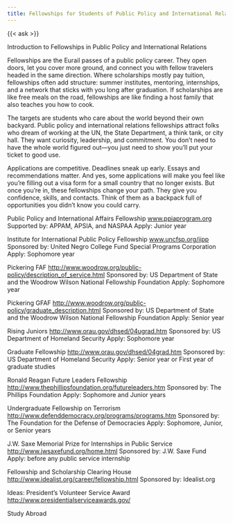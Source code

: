 ```yaml
---
title: Fellowships for Students of Public Policy and International Relations
---
```


{{< ask >}}


Introduction to Fellowships in Public Policy and International Relations

Fellowships are the Eurail passes of a public policy career. They open doors, let you cover more ground, and connect you with fellow travelers headed in the same direction. Where scholarships mostly pay tuition, fellowships often add structure: summer institutes, mentoring, internships, and a network that sticks with you long after graduation. If scholarships are like free meals on the road, fellowships are like finding a host family that also teaches you how to cook.

The targets are students who care about the world beyond their own backyard. Public policy and international relations fellowships attract folks who dream of working at the UN, the State Department, a think tank, or city hall. They want curiosity, leadership, and commitment. You don’t need to have the whole world figured out—you just need to show you’ll put your ticket to good use.

Applications are competitive. Deadlines sneak up early. Essays and recommendations matter. And yes, some applications will make you feel like you’re filling out a visa form for a small country that no longer exists. But once you’re in, these fellowships change your path. They give you confidence, skills, and contacts. Think of them as a backpack full of opportunities you didn’t know you could carry.


Public Policy and International Affairs Fellowship
www.ppiaprogram.org
Supported by: APPAM, APSIA, and NASPAA
Apply: Junior year

Institute for International Public Policy Fellowship
www.uncfsp.org/iipp 
Sponsored by: United Negro College Fund Special Programs Corporation
Apply: Sophomore year

Pickering FAF
http://www.woodrow.org/public-policy/description_of_service.html
Sponsored by: US Department of State and the Woodrow Wilson National Fellowship Foundation
Apply: Sophomore year

Pickering GFAF
http://www.woodrow.org/public-policy/graduate_description.html
Sponsored by: US Department of State and the Woodrow Wilson National Fellowship Foundation
Apply: Senior year

Rising Juniors
http://www.orau.gov/dhsed/04ugrad.htm
Sponsored by: US Department of Homeland Security
Apply: Sophomore year

Graduate Fellowship
http://www.orau.gov/dhsed/04grad.htm
Sponsored by: US Department of Homeland Security
Apply: Senior year or First year of graduate studies

Ronald Reagan Future Leaders Fellowship
http://www.thephillipsfoundation.org/futureleaders.htm
Sponsored by: The Phillips Foundation
Apply: Sophomore and Junior years

Undergraduate Fellowship on Terrorism
http://www.defenddemocracy.org/programs/programs.htm
Sponsored by: The Foundation for the Defense of Democracies
Apply: Sophomore, Junior, or Senior years

J.W. Saxe Memorial Prize for Internships in Public Service
http://www.jwsaxefund.org/home.html
Sponsored by: J.W. Saxe Fund
Apply: before any public service internship

Fellowship and Scholarship Clearing House
http://www.idealist.org/career/fellowship.html
Sponsored by: Idealist.org

Ideas:
President’s Volunteer Service Award
http://www.presidentialserviceawards.gov/



Study Abroad 